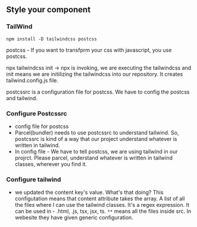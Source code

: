 ## Style your component


### TailWind
`npm install -D tailwindcss postcss`

postcss - If you want to transfprm your css with javascript, you use postcss. 

npx tailwindcss init  -> npx is invoking, we are executing the tailwindcss and init means
we are initilizing the tailwindcss into our repository. It creates tailwind.config.js file.


postcssrc is a  configuration file for postcss. We have to config the postcss and tailwind. 




### Configure Postcssrc
- config file for postcss
- Parcel(bundler) needs to use postcssrc to understand tailwind. So, postcssrc is kind of a way that our project understand whatever is written in tailwind.
- In config file - We have to tell postcss, we are using tailwind in our projrct.  Please parcel, understand whatever is written in tailwind classes, wherever you find it.

### Configure tailwind

- we updated the content key's value. What's that doing?
   This configutation means that content attribute takes the array. A list of all the files where I can use the tailwind classes. It's a regex expression. It can be used in - .html, .js, tsx, jsx, ts. 
   `**` means all the files inside src. In webesite they have given generic configuration.  
